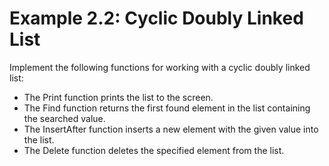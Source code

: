 # Example 2.2: Cyclic Doubly Linked List

Implement the following functions for working with a cyclic doubly linked list:
* The Print function prints the list to the screen.
* The Find function returns the first found element in the list containing the searched value.
* The InsertAfter function inserts a new element with the given value into the list.
* The Delete function deletes the specified element from the list.